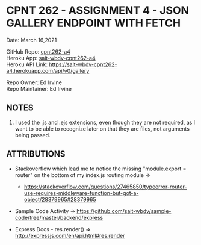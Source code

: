 # CPNT 262 - ASSIGNMENT 4 - JSON GALLERY ENDPOINT WITH FETCH  

Date:  March 16,2021  

GitHub Repo: [cpnt262-a4](https://github.com/edirvine333/cpnt262-a4)    
Heroku App: [sait-wbdv-cpnt262-a4](https://sait-wbdv-cpnt262-a4.herokuapp.com/)  
Heroku API Link: https://sait-wbdv-cpnt262-a4.herokuapp.com/api/v0/gallery  


Repo Owner: Ed Irvine  
Repo Maintainer: Ed Irvine  

## NOTES  

1. I used the .js and .ejs extensions, even though they are not required, as I want to be able to recognize later on that they are files, not arguments being passed.  
 

## ATTRIBUTIONS  

- Stackoverflow which lead me to notice the missing "module.export = router" on the bottom of my index.js routing module =>  
  - https://stackoverflow.com/questions/27465850/typeerror-router-use-requires-middleware-function-but-got-a-object/28379965#28379965  

- Sample Code Activity => https://github.com/sait-wbdv/sample-code/tree/master/backend/express  

-  Express Docs - res.render() => http://expressjs.com/en/api.html#res.render  
